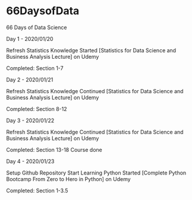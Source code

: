 # 66DaysofData
66 Days of Data Science


Day 1 - 2020/01/20

Refresh Statistics Knowledge
Started [Statistics for Data Science and Business Analysis Lecture] on Udemy

Completed:
Section 1-7

Day 2 - 2020/01/21

Refresh Statistics Knowledge
Continued [Statistics for Data Science and Business Analysis Lecture] on Udemy

Completed:
Section 8-12

Day 3 - 2020/01/22

Refresh Statistics Knowledge
Continued [Statistics for Data Science and Business Analysis Lecture] on Udemy

Completed:
Section 13-18
Course done

Day 4 - 2020/01/23

Setup Github Repository
Start Learning Python
Started [Complete Python Bootcamp From Zero to Hero in Python] on Udemy

Completed:
Section 1-3.5
